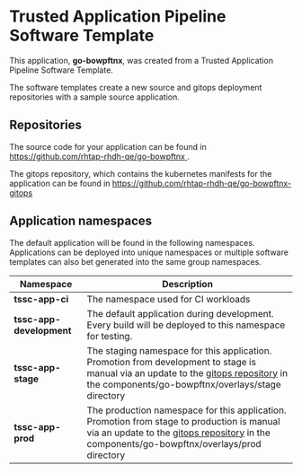 # Trusted Application Pipeline Software Template

This application, **go-bowpftnx**, was created from a Trusted Application Pipeline Software Template.

The software templates create a new source and gitops deployment repositories with a sample source application. 

## Repositories

The source code for your application can be found in [https://github.com/rhtap-rhdh-qe/go-bowpftnx ](https://github.com/rhtap-rhdh-qe/go-bowpftnx ).
 
The gitops repository, which contains the kubernetes manifests for the application can be found in 
[https://github.com/rhtap-rhdh-qe/go-bowpftnx-gitops ](https://github.com/rhtap-rhdh-qe/go-bowpftnx-gitops ) 

## Application namespaces 

The default application will be found in the following namespaces. Applications can be deployed into unique namespaces or multiple software templates can also bet generated into the same group namespaces.  

|  Namespace   |  Description   |  
| -------- | -------- |
| **tssc-app-ci** | The namespace used for CI workloads |
| **tssc-app-development** | The default application during development. Every build will be deployed to this namespace for testing. |
| **tssc-app-stage** | The staging namespace for this application. Promotion from development to stage is manual via an update to the [gitops repository](https://github.com/rhtap-rhdh-qe/go-bowpftnx-gitops ) in the components/go-bowpftnx/overlays/stage directory |
| **tssc-app-prod** | The production namespace for this application. Promotion from stage to production is manual via an update to the [gitops repository](https://github.com/rhtap-rhdh-qe/go-bowpftnx-gitops ) in the components/go-bowpftnx/overlays/prod directory |